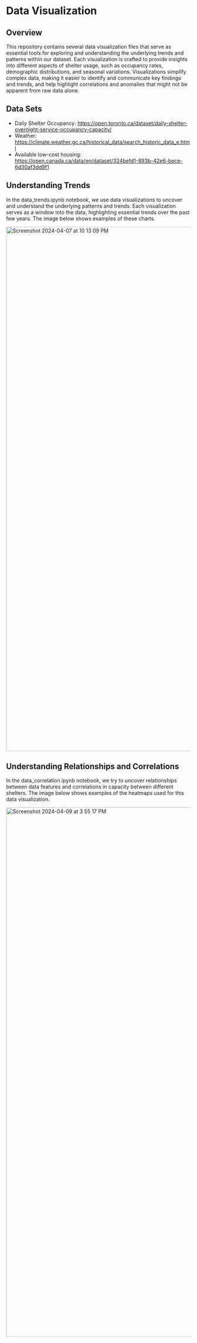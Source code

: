 # Data Visualization
## Overview
This repository contains several data visualization files that serve as essential tools for exploring and understanding the underlying trends and patterns within our dataset. Each visualization is crafted to provide insights into different aspects of shelter usage, such as occupancy rates, demographic distributions, and seasonal variations. Visualizations simplify complex data, making it easier to identify and communicate key findings and trends, and help highlight correlations and anomalies that might not be apparent from raw data alone.

## Data Sets
* Daily Shelter Occupancy: https://open.toronto.ca/dataset/daily-shelter-overnight-service-occupancy-capacity/
* Weather: https://climate.weather.gc.ca/historical_data/search_historic_data_e.html
* Available low-cost housing: https://open.canada.ca/data/en/dataset/324befd1-893b-42e6-bece-6d30af3dd9f1

## Understanding Trends
In the data_trends.ipynb notebook, we use data visualizations to uncover and understand the underlying patterns and trends. Each visualization serves as a window into the data, highlighting essential trends over the past few years. The image below shows examples of these charts.

<img width="1425" alt="Screenshot 2024-04-07 at 10 13 09 PM" src="https://github.com/Tomasdfgh/RBCs_Borealis_AIs_Shelter_Occupancy_Forecast/assets/105636722/355d6aa5-d05d-4664-a6e3-8dfee57ef237">

## Understanding Relationships and Correlations
In the data_correlation.ipynb notebook, we try to uncover relationships between data features and correlations in capacity between different shelters. The image below shows examples of the heatmaps used for this data visualization.

<img width="1439" alt="Screenshot 2024-04-09 at 3 55 17 PM" src="https://github.com/Tomasdfgh/RBCs_Borealis_AIs_Shelter_Occupancy_Forecast/assets/105636722/d7b40894-3cba-4d75-b0cf-c1ce45ba71a0">
